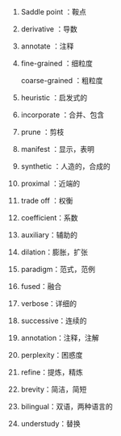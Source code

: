 1. Saddle point ：鞍点

2. derivative ：导数

3. annotate ：注释

4. fine-grained ：细粒度

   coarse-grained ：粗粒度

5. heuristic ：启发式的

6. incorporate ：合并、包含

7. prune ：剪枝

8. manifest ：显示，表明

9. synthetic ：人造的，合成的

10. proximal ：近端的

11. trade off ：权衡

12. coefficient：系数

13. auxiliary：辅助的

14. dilation：膨胀，扩张

15. paradigm：范式，范例

16. fused：融合

17. verbose：详细的

18. successive：连续的

19. annotation：注释，注解

20. perplexity：困惑度

21. refine：提炼，精炼

22. brevity：简洁，简短

23. bilingual：双语，两种语言的

24. understudy：替换